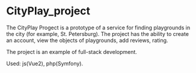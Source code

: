 # CityPlay_project

The CityPlay Progect is a prototype of a service for finding playgrounds in the city (for example, St. Petersburg). 
The project has the ability to create an account, view the objects of playgrounds, add reviews, rating.

The project is an example of full-stack development. 

Used: js(Vue2), php(Symfony).
